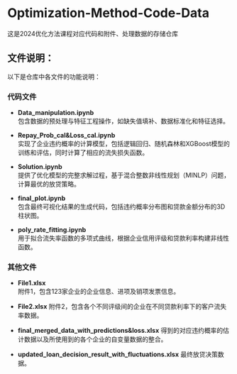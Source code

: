 # Optimization-Method-Code-Data
这是2024优化方法课程对应代码和附件、处理数据的存储仓库

## 文件说明：
以下是仓库中各文件的功能说明：

### 代码文件
- **Data_manipulation.ipynb**  
  包含数据的预处理与特征工程操作，如缺失值填补、数据标准化和特征选择。  

- **Repay_Prob_cal&Loss_cal.ipynb**  
  实现了企业违约概率的计算模型，包括逻辑回归、随机森林和XGBoost模型的训练和评估，同时计算了相应的流失损失函数。

- **Solution.ipynb**  
  提供了优化模型的完整求解过程，基于混合整数非线性规划（MINLP）问题，计算最优的放贷策略。

- **final_plot.ipynb**  
  包含最终可视化结果的生成代码，包括违约概率分布图和贷款金额分布的3D柱状图。

- **poly_rate_fitting.ipynb**  
  用于拟合流失率函数的多项式曲线，根据企业信用评级和贷款利率构建非线性函数。

### 其他文件
- **File1.xlsx**  
  附件1，包含123家企业的企业信息、进项及销项发票信息。

- **File2.xlsx**
  附件2，包含各个不同评级间的企业在不同贷款利率下的客户流失率数据。

- **final_merged_data_with_predictions&loss.xlsx**
  得到的对应违约概率的估计数据以及所使用到的各个企业的自变量数据的整合。

- **updated_loan_decision_result_with_fluctuations.xlsx**
  最终放贷决策数据。
